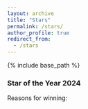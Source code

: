 ```yaml
---
layout: archive
title: "Stars"
permalink: /stars/
author_profile: true
redirect_from:
  - /stars
---
```


{% include base_path %}

### Star of the Year 2024
Reasons for winning: